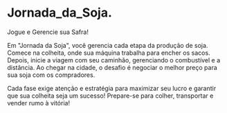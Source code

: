 # Jornada_da_Soja.
Jogue e Gerencie sua Safra!

Em "Jornada da Soja", você gerencia cada etapa da produção de soja. Comece na colheita, onde sua máquina trabalha para encher os sacos. Depois, inicie a viagem com seu caminhão, gerenciando o combustível e a distância. Ao chegar na cidade, o desafio é negociar o melhor preço para sua soja com os compradores.

Cada fase exige atenção e estratégia para maximizar seu lucro e garantir que sua colheita seja um sucesso! Prepare-se para colher, transportar e vender rumo à vitória!
